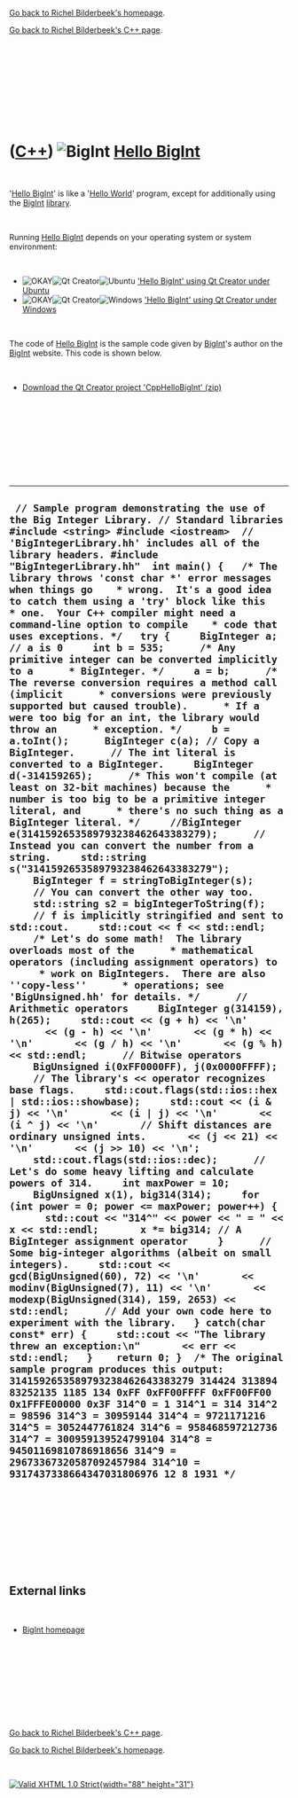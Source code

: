 [Go back to Richel Bilderbeek's homepage](index.htm).

[Go back to Richel Bilderbeek's C++ page](Cpp.htm).

 

 

 

 

 

([C++](Cpp.htm)) ![BigInt](PicBigInt.png) [Hello BigInt](CppHelloBigInt.htm)
============================================================================

 

'[Hello BigInt](CppHelloBigInt.htm)' is like a '[Hello
World](CppHelloWorld.htm)' program, except for additionally using the
[BigInt](CppBigInt.htm) [library](CppLibrary.htm).

 

Running [Hello BigInt](CppHelloBigInt.htm) depends on your operating
system or system environment:

 

-   ![OKAY](PicGreen.png)![Qt
    Creator](PicQtCreator.png)![Ubuntu](PicUbuntu.png) ['Hello BigInt'
    using Qt Creator under Ubuntu](CppHelloBigIntQtCreatorUbuntu.htm)
-   ![OKAY](PicGreen.png)![Qt
    Creator](PicQtCreator.png)![Windows](PicWindows.png) ['Hello BigInt'
    using Qt Creator under Windows](CppHelloBigIntQtCreatorWindows.htm)

 

The code of [Hello BigInt](CppHelloBigInt.htm) is the sample code given
by [BigInt](CppBigInt.htm)'s author on the [BigInt](CppBigInt.htm)
website. This code is shown below.

 

-   [Download the Qt Creator project
    'CppHelloBigInt' (zip)](CppHelloBigInt.zip)

 

 

 

 

 

  ------------------------------------------------------------------------------------------------------------------------------------------------------------------------------------------------------------------------------------------------------------------------------------------------------------------------------------------------------------------------------------------------------------------------------------------------------------------------------------------------------------------------------------------------------------------------------------------------------------------------------------------------------------------------------------------------------------------------------------------------------------------------------------------------------------------------------------------------------------------------------------------------------------------------------------------------------------------------------------------------------------------------------------------------------------------------------------------------------------------------------------------------------------------------------------------------------------------------------------------------------------------------------------------------------------------------------------------------------------------------------------------------------------------------------------------------------------------------------------------------------------------------------------------------------------------------------------------------------------------------------------------------------------------------------------------------------------------------------------------------------------------------------------------------------------------------------------------------------------------------------------------------------------------------------------------------------------------------------------------------------------------------------------------------------------------------------------------------------------------------------------------------------------------------------------------------------------------------------------------------------------------------------------------------------------------------------------------------------------------------------------------------------------------------------------------------------------------------------------------------------------------------------------------------------------------------------------------------------------------------------------------------------------------------------------------------------------------------------------------------------------------------------------------------------------------------------------------------------------------------------------------------------------------------------------------------------------------------------------------------------------------------------------------------------------------------------------------------------------------------------------------------------------------------------------------------------------------------------------------------------------------------------------------------------------------------------------------------------------------------------------------------------------------------------------------------------------------------------------------------------------------------------------------------------------------------------------------------------------------------------------------------------------------------------------------------------------
  ` // Sample program demonstrating the use of the Big Integer Library. // Standard libraries #include <string> #include <iostream>  // 'BigIntegerLibrary.hh' includes all of the library headers. #include "BigIntegerLibrary.hh"  int main() {   /* The library throws 'const char *' error messages when things go    * wrong.  It's a good idea to catch them using a 'try' block like this    * one.  Your C++ compiler might need a command-line option to compile    * code that uses exceptions. */   try {     BigInteger a; // a is 0     int b = 535;      /* Any primitive integer can be converted implicitly to a      * BigInteger. */     a = b;      /* The reverse conversion requires a method call (implicit      * conversions were previously supported but caused trouble).      * If a were too big for an int, the library would throw an      * exception. */     b = a.toInt();      BigInteger c(a); // Copy a BigInteger.      // The int literal is converted to a BigInteger.     BigInteger d(-314159265);      /* This won't compile (at least on 32-bit machines) because the      * number is too big to be a primitive integer literal, and      * there's no such thing as a BigInteger literal. */     //BigInteger e(3141592653589793238462643383279);      // Instead you can convert the number from a string.     std::string s("3141592653589793238462643383279");     BigInteger f = stringToBigInteger(s);      // You can convert the other way too.     std::string s2 = bigIntegerToString(f);      // f is implicitly stringified and sent to std::cout.     std::cout << f << std::endl;      /* Let's do some math!  The library overloads most of the      * mathematical operators (including assignment operators) to      * work on BigIntegers.  There are also ''copy-less''      * operations; see 'BigUnsigned.hh' for details. */      // Arithmetic operators     BigInteger g(314159), h(265);     std::cout << (g + h) << '\n'       << (g - h) << '\n'       << (g * h) << '\n'       << (g / h) << '\n'       << (g % h) << std::endl;      // Bitwise operators     BigUnsigned i(0xFF0000FF), j(0x0000FFFF);     // The library's << operator recognizes base flags.     std::cout.flags(std::ios::hex | std::ios::showbase);     std::cout << (i & j) << '\n'       << (i | j) << '\n'       << (i ^ j) << '\n'       // Shift distances are ordinary unsigned ints.       << (j << 21) << '\n'       << (j >> 10) << '\n';     std::cout.flags(std::ios::dec);      // Let's do some heavy lifting and calculate powers of 314.     int maxPower = 10;     BigUnsigned x(1), big314(314);     for (int power = 0; power <= maxPower; power++) {       std::cout << "314^" << power << " = " << x << std::endl;       x *= big314; // A BigInteger assignment operator     }      // Some big-integer algorithms (albeit on small integers).     std::cout << gcd(BigUnsigned(60), 72) << '\n'       << modinv(BigUnsigned(7), 11) << '\n'       << modexp(BigUnsigned(314), 159, 2653) << std::endl;      // Add your own code here to experiment with the library.   } catch(char const* err) {     std::cout << "The library threw an exception:\n"       << err << std::endl;   }    return 0; }  /* The original sample program produces this output:  3141592653589793238462643383279 314424 313894 83252135 1185 134 0xFF 0xFF00FFFF 0xFF00FF00 0x1FFFE00000 0x3F 314^0 = 1 314^1 = 314 314^2 = 98596 314^3 = 30959144 314^4 = 9721171216 314^5 = 3052447761824 314^6 = 958468597212736 314^7 = 300959139524799104 314^8 = 94501169810786918656 314^9 = 29673367320587092457984 314^10 = 9317437338664347031806976 12 8 1931 */`
  ------------------------------------------------------------------------------------------------------------------------------------------------------------------------------------------------------------------------------------------------------------------------------------------------------------------------------------------------------------------------------------------------------------------------------------------------------------------------------------------------------------------------------------------------------------------------------------------------------------------------------------------------------------------------------------------------------------------------------------------------------------------------------------------------------------------------------------------------------------------------------------------------------------------------------------------------------------------------------------------------------------------------------------------------------------------------------------------------------------------------------------------------------------------------------------------------------------------------------------------------------------------------------------------------------------------------------------------------------------------------------------------------------------------------------------------------------------------------------------------------------------------------------------------------------------------------------------------------------------------------------------------------------------------------------------------------------------------------------------------------------------------------------------------------------------------------------------------------------------------------------------------------------------------------------------------------------------------------------------------------------------------------------------------------------------------------------------------------------------------------------------------------------------------------------------------------------------------------------------------------------------------------------------------------------------------------------------------------------------------------------------------------------------------------------------------------------------------------------------------------------------------------------------------------------------------------------------------------------------------------------------------------------------------------------------------------------------------------------------------------------------------------------------------------------------------------------------------------------------------------------------------------------------------------------------------------------------------------------------------------------------------------------------------------------------------------------------------------------------------------------------------------------------------------------------------------------------------------------------------------------------------------------------------------------------------------------------------------------------------------------------------------------------------------------------------------------------------------------------------------------------------------------------------------------------------------------------------------------------------------------------------------------------------------------------------------------------

 

 

 

 

 

External links
--------------

 

-   [BigInt homepage](https://mattmccutchen.net/bigint)

 

 

 

 

 

[Go back to Richel Bilderbeek's C++ page](Cpp.htm).

[Go back to Richel Bilderbeek's homepage](index.htm).

 

[![Valid XHTML 1.0 Strict](valid-xhtml10.png){width="88"
height="31"}](http://validator.w3.org/check?uri=referer)
